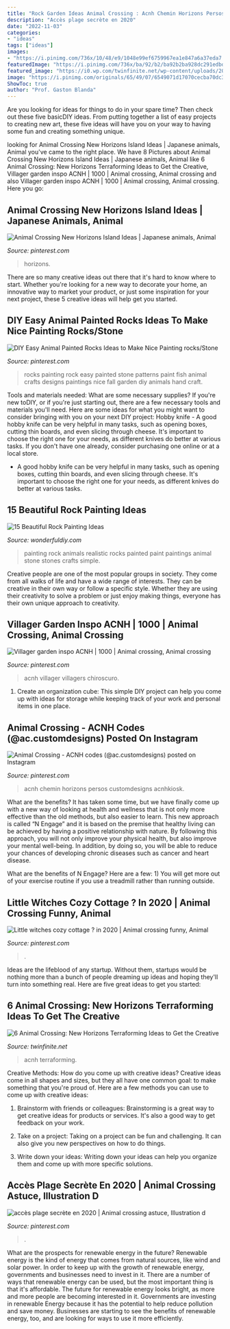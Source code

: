 ```yaml
---
title: "Rock Garden Ideas Animal Crossing : Acnh Chemin Horizons Persos Customdesigns Acnhkiosk"
description: "Accès plage secrète en 2020"
date: "2022-11-03"
categories:
- "ideas"
tags: ["ideas"]
images:
- "https://i.pinimg.com/736x/10/48/e9/1048e99ef6759967ea1e847a6a37eda7.jpg"
featuredImage: "https://i.pinimg.com/736x/ba/92/b2/ba92b2ba928dc291edbdadecba5074f1.jpg"
featured_image: "https://i0.wp.com/twinfinite.net/wp-content/uploads/2020/04/Screen-Shot-2020-04-09-at-9.12.34-AM.jpg?fit=996%2C522&amp;ssl=1"
image: "https://i.pinimg.com/originals/65/49/07/6549071d17070cecba70dc343a8d6fd6.jpg"
ShowToc: true
author: "Prof. Gaston Blanda"
---
```



Are you looking for ideas for things to do in your spare time? Then check out these five basicDIY ideas. From putting together a list of easy projects to creating new art, these five ideas will have you on your way to having some fun and creating something unique.

	

		
looking for Animal Crossing New Horizons Island Ideas | Japanese animals, Animal you've came to the right place. We have 8 Pictures about Animal Crossing New Horizons Island Ideas | Japanese animals, Animal like 6 Animal Crossing: New Horizons Terraforming Ideas to Get the Creative, Villager garden inspo ACNH | 1000 | Animal crossing, Animal crossing and also Villager garden inspo ACNH | 1000 | Animal crossing, Animal crossing. Here you go:
		
    
## Animal Crossing New Horizons Island Ideas | Japanese Animals, Animal

<img loading=lazy src="https://i.pinimg.com/736x/cc/1f/93/cc1f93504fc3e47cae1cfc242d11a905.jpg" onerror="this.onerror=null;this.src='https://tse4.mm.bing.net/th?id=OIP.MDgJS0J3kwk3IKYeULj2JQHaEK&amp;pid=15.1';" alt="Animal Crossing New Horizons Island Ideas | Japanese animals, Animal">

_Source: pinterest.com_

>horizons. 

	

There are so many creative ideas out there that it's hard to know where to start. Whether you're looking for a new way to decorate your home, an innovative way to market your product, or just some inspiration for your next project, these 5 creative ideas will help get you started.

    
## DIY Easy Animal Painted Rocks Ideas To Make Nice Painting Rocks/Stone

<img loading=lazy src="https://i.pinimg.com/originals/65/49/07/6549071d17070cecba70dc343a8d6fd6.jpg" onerror="this.onerror=null;this.src='https://tse3.mm.bing.net/th?id=OIP.0NuU4VXs_WiwBeg-4gI2OQHaLw&amp;pid=15.1';" alt="DIY Easy Animal Painted Rocks Ideas to Make Nice Painting rocks/Stone">

_Source: pinterest.com_

>rocks painting rock easy painted stone patterns paint fish animal crafts designs paintings nice fall garden diy animals hand craft. 

	

Tools and materials needed: What are some necessary supplies?
If you're new toDIY, or if you're just starting out, there are a few necessary tools and materials you'll need. Here are some ideas for what you might want to consider bringing with you on your next DIY project:
Hobby knife - A good hobby knife can be very helpful in many tasks, such as opening boxes, cutting thin boards, and even slicing through cheese. It's important to choose the right one for your needs, as different knives do better at various tasks. If you don't have one already, consider purchasing one online or at a local store.

- A good hobby knife can be very helpful in many tasks, such as opening boxes, cutting thin boards, and even slicing through cheese. It's important to choose the right one for your needs, as different knives do better at various tasks.

    
## 15 Beautiful Rock Painting Ideas

<img loading=lazy src="http://cdn.wonderfuldiy.com/wp-content/uploads/2016/06/Realistic-animals-Rock-Painting.jpg" onerror="this.onerror=null;this.src='https://tse1.mm.bing.net/th?id=OIP.5z6Zvy_4D6QgJL-aoa2BawHaK5&amp;pid=15.1';" alt="15 Beautiful Rock Painting Ideas">

_Source: wonderfuldiy.com_

>painting rock animals realistic rocks painted paint paintings animal stone stones crafts simple. 

	

Creative people are one of the most popular groups in society. They come from all walks of life and have a wide range of interests. They can be creative in their own way or follow a specific style. Whether they are using their creativity to solve a problem or just enjoy making things, everyone has their own unique approach to creativity.

    
## Villager Garden Inspo ACNH | 1000 | Animal Crossing, Animal Crossing

<img loading=lazy src="https://i.pinimg.com/736x/10/48/e9/1048e99ef6759967ea1e847a6a37eda7.jpg" onerror="this.onerror=null;this.src='https://tse4.mm.bing.net/th?id=OIP.8Z-DcqNZXi1g6rH8Nkx3MQHaGq&amp;pid=15.1';" alt="Villager garden inspo ACNH | 1000 | Animal crossing, Animal crossing">

_Source: pinterest.com_

>acnh villager villagers chiroscuro. 

	

1. Create an organization cube: This simple DIY project can help you come up with ideas for storage while keeping track of your work and personal items in one place.

    
## Animal Crossing - ACNH Codes (@ac.customdesigns) Posted On Instagram

<img loading=lazy src="https://i.pinimg.com/736x/1a/7a/a0/1a7aa0b07dc8e3c878d977727ebc794c.jpg" onerror="this.onerror=null;this.src='https://tse2.mm.bing.net/th?id=OIP.lqpiLPaJ0IAP94YxZVlWSwHaEK&amp;pid=15.1';" alt="Animal Crossing - ACNH codes (@ac.customdesigns) posted on Instagram">

_Source: pinterest.com_

>acnh chemin horizons persos customdesigns acnhkiosk. 

	

What are the benefits?
It has taken some time, but we have finally come up with a new way of looking at health and wellness that is not only more effective than the old methods, but also easier to learn. This new approach is called “N Engage” and it is based on the premise that healthy living can be achieved by having a positive relationship with nature.
By following this approach, you will not only improve your physical health, but also improve your mental well-being. In addition, by doing so, you will be able to reduce your chances of developing chronic diseases such as cancer and heart disease.

What are the benefits of N Engage? Here are a few: 
        1) You will get more out of your exercise routine if you use a treadmill rather than running outside.

    
## Little Witches Cozy Cottage ? In 2020 | Animal Crossing Funny, Animal

<img loading=lazy src="https://i.pinimg.com/originals/4c/b9/b9/4cb9b9aca2ac20072434d2b2fdab75c4.jpg" onerror="this.onerror=null;this.src='https://tse2.mm.bing.net/th?id=OIP.HXVcXSYZnKfo9ZTpfbexrAHaHa&amp;pid=15.1';" alt="Little witches cozy cottage ? in 2020 | Animal crossing funny, Animal">

_Source: pinterest.com_

>. 

	

Ideas are the lifeblood of any startup. Without them, startups would be nothing more than a bunch of people dreaming up ideas and hoping they'll turn into something real. Here are five great ideas to get you started: 

    
## 6 Animal Crossing: New Horizons Terraforming Ideas To Get The Creative

<img loading=lazy src="https://i0.wp.com/twinfinite.net/wp-content/uploads/2020/04/Screen-Shot-2020-04-09-at-9.12.34-AM.jpg?fit=996%2C522&amp;ssl=1" onerror="this.onerror=null;this.src='https://tse3.mm.bing.net/th?id=OIP.pIHS6K9x_lkSqhRK1D9ItgHaD4&amp;pid=15.1';" alt="6 Animal Crossing: New Horizons Terraforming Ideas to Get the Creative">

_Source: twinfinite.net_

>acnh terraforming. 

	

Creative Methods: How do you come up with creative ideas?
Creative ideas come in all shapes and sizes, but they all have one common goal: to make something that you're proud of. Here are a few methods you can use to come up with creative ideas:
1. Brainstorm with friends or colleagues: Brainstorming is a great way to get creative ideas for products or services. It's also a good way to get feedback on your work.

2. Take on a project: Taking on a project can be fun and challenging. It can also give you new perspectives on how to do things.

3. Write down your ideas: Writing down your ideas can help you organize them and come up with more specific solutions.

    
## Accès Plage Secrète En 2020 | Animal Crossing Astuce, Illustration D

<img loading=lazy src="https://i.pinimg.com/736x/ba/92/b2/ba92b2ba928dc291edbdadecba5074f1.jpg" onerror="this.onerror=null;this.src='https://tse1.mm.bing.net/th?id=OIP.MNkuU6F-J76i0V83YdbpeQHaEJ&amp;pid=15.1';" alt="accès plage secrète en 2020 | Animal crossing astuce, Illustration d">

_Source: pinterest.com_

>. 

	

What are the prospects for renewable energy in the future?
Renewable energy is the kind of energy that comes from natural sources, like wind and solar power. In order to keep up with the growth of renewable energy, governments and businesses need to invest in it. There are a number of ways that renewable energy can be used, but the most important thing is that it's affordable. 
The future for renewable energy looks bright, as more and more people are becoming interested in it. Governments are investing in renewable Energy because it has the potential to help reduce pollution and save money. Businesses are starting to see the benefits of renewable energy, too, and are looking for ways to use it more efficiently.

